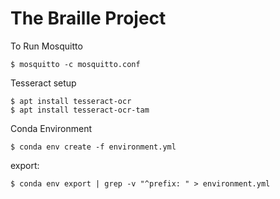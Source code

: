 # The Braille Project

To Run Mosquitto

```
$ mosquitto -c mosquitto.conf
```

Tesseract setup
```
$ apt install tesseract-ocr
$ apt install tesseract-ocr-tam
```

Conda Environment
```
$ conda env create -f environment.yml
```
export:
```
$ conda env export | grep -v "^prefix: " > environment.yml
```